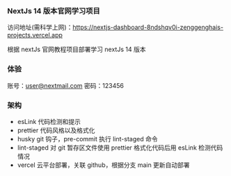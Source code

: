 ### NextJs 14 版本官网学习项目

访问地址(需科学上网)：https://nextjs-dashboard-8ndshqv0i-zenggenghais-projects.vercel.app

根据 nextJs 官网教程项目部署学习 nextJs 14 版本

### 体验

账号：user@nextmail.com
密码：123456

### 架构

- esLink 代码检测和提示
- prettier 代码风格以及格式化
- husky git 钩子，pre-commit 执行 lint-staged 命令
- lint-staged 对 git 暂存区文件使用 prettier 格式化代码后用 esLink 检测代码情况
- vercel 云平台部署，关联 github，根据分支 main 更新自动部署
